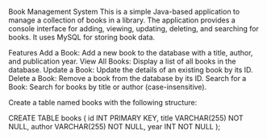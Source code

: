 Book Management System
This is a simple Java-based application to manage a collection of books in a library. The application provides a console interface for adding, viewing, updating, deleting, and searching for books. It uses MySQL for storing book data.

Features
Add a Book: Add a new book to the database with a title, author, and publication year.
View All Books: Display a list of all books in the database.
Update a Book: Update the details of an existing book by its ID.
Delete a Book: Remove a book from the database by its ID.
Search for a Book: Search for books by title or author (case-insensitive).

Create a table named books with the following structure:

CREATE TABLE books (
    id INT PRIMARY KEY,
    title VARCHAR(255) NOT NULL,
    author VARCHAR(255) NOT NULL,
    year INT NOT NULL
);
